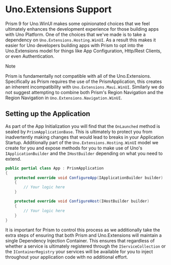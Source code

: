 # Uno.Extensions Support

Prism 9 for Uno.WinUI makes some opinionated choices that we feel ultimately enhances the development experience for those building apps with Uno Platform. One of the choices that we've made is to take a dependency on `Uno.Extensions.Hosting.WinUI`. As a result this makes it easier for Uno developers building apps with Prism to opt into the Uno.Extensions model for things like App Configuration, Http/Rest Clients, or even Authentication.

> [!NOTE]
> Prism is fundamentally not compatible with all of the Uno.Extensions. Specifically as Prism requires the use of the PrismApplication, this creates an inherent incompatibility with `Uno.Extensions.Maui.WinUI`. Similarly we do not suggest attempting to combine both Prism's Region Navigation and the Region Navigation in `Uno.Extensions.Navigation.WinUI`.

## Setting up the Application

As part of the App Initialization you will find that the `OnLaunched` method is sealed by `PrismApplicationBase`. This is ultimately to protect you from inadvertently making changes that would lead to breaks in your Application Startup. Additionally part of the `Uno.Extensions.Hosting.WinUI` model we create for you and expose methods for you to make use of Uno's `IApplicationBuilder` and the `IHostBuilder` depending on what you need to extend.

```cs
public partial class App : PrismApplication
{
    protected override void ConfigureApp(IApplicationBuilder builder)
    {
        // Your logic here
    } 

    protected override void ConfigureHost(IHostBuilder builder)
    {
        // Your logic here
    }
}
```

It is important for Prism to control this process as we additionally take the extra steps of ensuring that both Prism and Uno.Extensions will maintain a single Dependency Injection Container. This ensures that regardless of whether a service is ultimately registered through the `IServiceCollection` or the `IContainerRegistry` your services will be available for you to inject throughout your application code with no additional effort.
